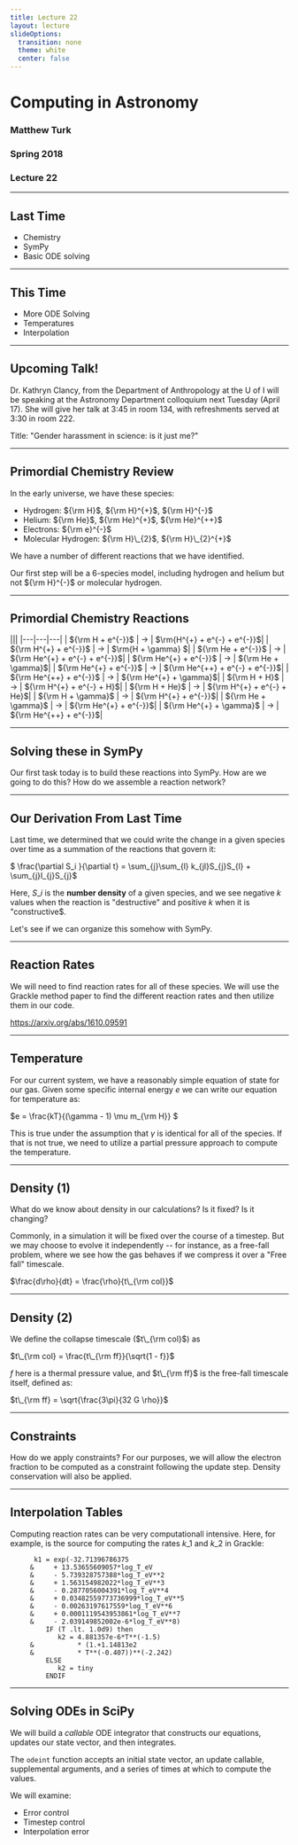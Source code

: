 ```yaml
---
title: Lecture 22
layout: lecture
slideOptions:
  transition: none
  theme: white
  center: false
---
```


# Computing in Astronomy<!-- .element: class="centered" -->
### Matthew Turk<!-- .element: class="righted" -->
### Spring 2018<!-- .element: class="righted" -->
### Lecture 22 <!-- .element: class="righted" -->

---

## Last Time

 * Chemistry
 * SymPy
 * Basic ODE solving

---

## This Time

 * More ODE Solving
 * Temperatures
 * Interpolation

---

## Upcoming Talk!

Dr. Kathryn Clancy, from the Department of Anthropology at the U of I will be
speaking at the Astronomy Department colloquium next Tuesday (April 17). She
will give her talk at 3:45 in room 134, with refreshments served at 3:30 in
room 222.

Title: "Gender harassment in science: is it just me?"

---

## Primordial Chemistry Review

In the early universe, we have these species:

 * Hydrogen: ${\rm H}$, ${\rm H}^{+}$, ${\rm H}^{-}$
 * Helium: ${\rm He}$, ${\rm He}^{+}$, ${\rm He}^{++}$
 * Electrons: ${\rm e}^{-}$
 * Molecular Hydrogen: ${\rm H}\_{2}$, ${\rm H}\_{2}^{+}$

We have a number of different reactions that we have identified.

Our first step will be a 6-species model, including hydrogen and helium but not
${\rm H}^{-}$ or molecular hydrogen.

---

## Primordial Chemistry Reactions

|||
|---|---|---|
| ${\rm H + e^{-}}$ | $\rightarrow$ | $\rm{H^{+} + e^{-} + e^{-}}$|
| ${\rm H^{+} + e^{-}}$ | $\rightarrow$ | $\rm{H + \gamma} $|
| ${\rm He + e^{-}}$ | $\rightarrow$ | ${\rm He^{+} + e^{-} + e^{-}}$|
| ${\rm He^{+} + e^{-}}$ | $\rightarrow$ | ${\rm He + \gamma}$|
| ${\rm He^{+} + e^{-}}$ | $\rightarrow$ | ${\rm He^{++} + e^{-} + e^{-}}$|
| ${\rm He^{++} + e^{-}}$ | $\rightarrow$ | ${\rm He^{+} + \gamma}$|
| ${\rm H + H}$ | $\rightarrow$ | ${\rm H^{+} + e^{-} + H}$|
| ${\rm H + He}$ | $\rightarrow$ | ${\rm H^{+} + e^{-} + He}$|
| ${\rm H + \gamma}$ | $\rightarrow$ | ${\rm H^{+} + e^{-}}$|
| ${\rm He + \gamma}$ | $\rightarrow$ | ${\rm He^{+} + e^{-}}$|
| ${\rm He^{+} + \gamma}$ | $\rightarrow$ | ${\rm He^{++} + e^{-}}$|

---

## Solving these in SymPy

Our first task today is to build these reactions into SymPy.  How are we going
to do this?  How do we assemble a reaction network?

---

## Our Derivation From Last Time

Last time, we determined that we could write the change in a given species over
time as a summation of the reactions that govern it:

$ \frac{\partial S\_i }{\partial t} = \sum\_{j}\sum\_{l} k\_{jl}S\_{j}S\_{l} + \sum\_{j}I\_{j}S\_{j}$

Here, $S\_i$ is the __number density__ of a given species, and we see negative
$k$ values when the reaction is "destructive" and positive $k$ when it is
"constructive$.

Let's see if we can organize this somehow with SymPy.

---

## Reaction Rates

We will need to find reaction rates for all of these species.  We will use the
Grackle method paper to find the different reaction rates and then utilize them
in our code.

https://arxiv.org/abs/1610.09591

---

## Temperature

For our current system, we have a reasonably simple equation of state for our
gas.  Given some specific internal energy $e$ we can write our equation for
temperature as:

$e = \frac{kT}{(\gamma - 1) \mu m\_{\rm H}} $

This is true under the assumption that $\gamma$ is identical for all of the
species.  If that is not true, we need to utilize a partial pressure approach
to compute the temperature.

---

## Density (1)

What do we know about density in our calculations?  Is it fixed?  Is it
changing?

Commonly, in a simulation it will be fixed over the course of a timestep.  But
we may choose to evolve it independently -- for instance, as a free-fall
problem, where we see how the gas behaves if we compress it over a "Free fall"
timescale.

$\frac{d\rho}{dt} = \frac{\rho}{t\_{\rm col}}$

---

## Density (2)

We define the collapse timescale ($t\_{\rm col}$) as 

$t\_{\rm col} = \frac{t\_{\rm ff}}{\sqrt{1 - f}}$

$f$ here is a thermal pressure value, and $t\_{\rm ff}$ is the free-fall
timescale itself, defined as:

$t\_{\rm ff} = \sqrt{\frac{3\pi}{32 G \rho}}$

---

## Constraints

How do we apply constraints?  For our purposes, we will allow the electron
fraction to be computed as a constraint following the update step.  Density
conservation will also be applied.

---

## Interpolation Tables

Computing reaction rates can be very computationall intensive.  Here, for
example, is the source for computing the rates $k\_1$ and $k\_2$ in Grackle:

```
      k1 = exp(-32.71396786375 
     &     + 13.53655609057*log_T_eV
     &     - 5.739328757388*log_T_eV**2 
     &     + 1.563154982022*log_T_eV**3
     &     - 0.2877056004391*log_T_eV**4
     &     + 0.03482559773736999*log_T_eV**5
     &     - 0.00263197617559*log_T_eV**6
     &     + 0.0001119543953861*log_T_eV**7
     &     - 2.039149852002e-6*log_T_eV**8)
         IF (T .lt. 1.0d9) then
            k2 = 4.881357e-6*T**(-1.5) 
     &           * (1.+1.14813e2
     &           * T**(-0.407))**(-2.242)
         ELSE
            k2 = tiny
         ENDIF
```

---

## Solving ODEs in SciPy

We will build a *callable* ODE integrator that constructs our equations,
updates our state vector, and then integrates.

The `odeint` function accepts an initial state vector, an update callable,
supplemental arguments, and a series of times at which to compute the values.

We will examine:

 * Error control
 * Timestep control
 * Interpolation error
